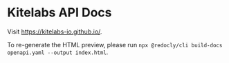 # Kitelabs API Docs

Visit https://kitelabs-io.github.io/.

To re-generate the HTML preview, please run `npx @redocly/cli build-docs openapi.yaml --output index.html`.
